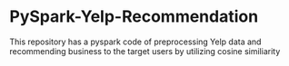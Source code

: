 # PySpark-Yelp-Recommendation
This repository has a pyspark code of preprocessing Yelp data and recommending business to the target users by utilizing cosine similiarity
